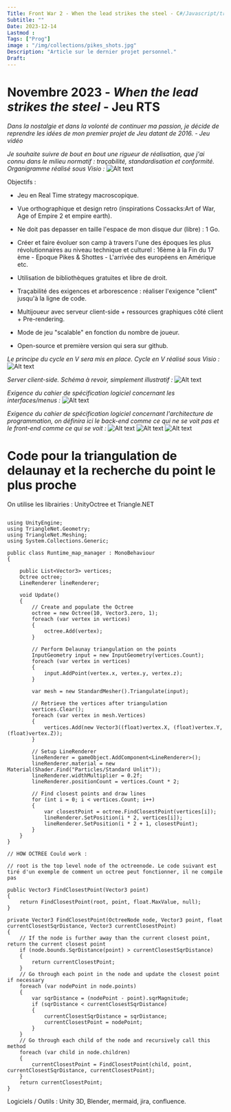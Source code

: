 ```yaml
---
Title: Front War 2 - When the lead strikes the steel - C#/Javascript/traçabilité
Subtitle: ""
Date: 2023-12-14
Lastmod : 
Tags: ["Prog"]
image : "/img/collections/pikes_shots.jpg"
Description: "Article sur le dernier projet personnel."
Draft: 
---
```


# Novembre 2023 - *When the lead strikes the steel* - Jeu RTS 

*Dans la nostalgie et dans la volonté de continuer ma passion, je décide de reprendre les idées de mon premier projet de Jeu datant de 2016. - Jeu vidéo*

*Je souhaite suivre de bout en bout une rigueur de réalisation, que j'ai connu dans le milieu normatif : traçabilité, standardisation et conformité. Organigramme réalisé sous Visio :*
![Alt text](/img/collections/qualification.PNG "")

Objectifs :

- Jeu en Real Time strategy macroscopique.

- Vue orthographique et design retro (inspirations Cossacks:Art of War, Age of Empire 2 et empire earth).

- Ne doit pas depasser en taille l'espace de mon disque dur (libre) : 1 Go.
  
- Créer et faire évoluer son camp à travers l'une des époques les plus révolutionnaires au niveau technique et culturel : 16ème à la Fin du 17 ème - Epoque Pikes & Shottes - L'arrivée des européens en Amérique etc.
  
- Utilisation de bibliothèques gratuites et libre de droit.
  
- Traçabilité des exigences et arborescence : réaliser l'exigence "client" jusqu'à la ligne de code.
  
- Multijoueur avec serveur client-side + ressources graphiques côté client + Pre-rendering.  
  
- Mode de jeu "scalable" en fonction du nombre de joueur. 

- Open-source et première version qui sera sur github. 


*Le principe du cycle en V sera mis en place.  Cycle en V réalisé sous Visio :*
![Alt text](/img/collections/Cycle_en_v.PNG "")

*Server client-side. Schéma à revoir, simplement illustratif :*
![Alt text](/img/collections/reseau_spec.PNG "")

*Exigence du cahier de spécification logiciel concernant les interfaces/menus :*
![Alt text](/img/collections/interfaces.PNG "")

*Exigence du cahier de spécification logiciel concernant l'architecture de programmation, on définira ici le back-end comme ce qui ne se voit pas et le front-end comme ce qui se voit :*
![Alt text](/img/collections/Organigramme_p_2_page-0001.jpg "")
![Alt text](/img/collections/Organigramme_p_2_page-0002.jpg "")
![Alt text](/img/collections/Organigramme_p_2_page-0003.jpg "")


# Code pour la triangulation de delaunay et la recherche du point le plus proche

On utilise les librairies : UnityOctree et Triangle.NET

```

using UnityEngine;
using TriangleNet.Geometry;
using TriangleNet.Meshing;
using System.Collections.Generic;

public class Runtime_map_manager : MonoBehaviour 
{

    public List<Vector3> vertices;
    Octree octree;
    LineRenderer lineRenderer;

    void Update() 
    {
        // Create and populate the Octree
        octree = new Octree(10, Vector3.zero, 1);
        foreach (var vertex in vertices)
        {
            octree.Add(vertex);
        }

        // Perform Delaunay triangulation on the points
        InputGeometry input = new InputGeometry(vertices.Count);
        foreach (var vertex in vertices)
        {
            input.AddPoint(vertex.x, vertex.y, vertex.z);
        }

        var mesh = new StandardMesher().Triangulate(input);

        // Retrieve the vertices after triangulation
        vertices.Clear();
        foreach (var vertex in mesh.Vertices)
        {
            vertices.Add(new Vector3((float)vertex.X, (float)vertex.Y, (float)vertex.Z));
        }

        // Setup LineRenderer
        lineRenderer = gameObject.AddComponent<LineRenderer>();
        lineRenderer.material = new Material(Shader.Find("Particles/Standard Unlit"));
        lineRenderer.widthMultiplier = 0.2f;
        lineRenderer.positionCount = vertices.Count * 2;

        // Find closest points and draw lines
        for (int i = 0; i < vertices.Count; i++)
        {
            var closestPoint = octree.FindClosestPoint(vertices[i]);
            lineRenderer.SetPosition(i * 2, vertices[i]);
            lineRenderer.SetPosition(i * 2 + 1, closestPoint);
        }
    }
}

// HOW OCTREE Could work : 

// root is the top level node of the octreenode. Le code suivant est tiré d'un exemple de comment un octree peut fonctionner, il ne compile pas 

public Vector3 FindClosestPoint(Vector3 point)
{
    return FindClosestPoint(root, point, float.MaxValue, null);
}

private Vector3 FindClosestPoint(OctreeNode node, Vector3 point, float currentClosestSqrDistance, Vector3 currentClosestPoint)
{
    // If the node is further away than the current closest point, return the current closest point
    if (node.bounds.SqrDistance(point) > currentClosestSqrDistance)
    {
        return currentClosestPoint;
    }
    // Go through each point in the node and update the closest point if necessary
    foreach (var nodePoint in node.points)
    {
        var sqrDistance = (nodePoint - point).sqrMagnitude;
        if (sqrDistance < currentClosestSqrDistance)
        {
            currentClosestSqrDistance = sqrDistance;
            currentClosestPoint = nodePoint;
        }
    }
    // Go through each child of the node and recursively call this method
    foreach (var child in node.children)
    {
        currentClosestPoint = FindClosestPoint(child, point, currentClosestSqrDistance, currentClosestPoint);
    }
    return currentClosestPoint;
}
```


Logiciels / Outils : Unity 3D, Blender, mermaid, jira, confluence. 
